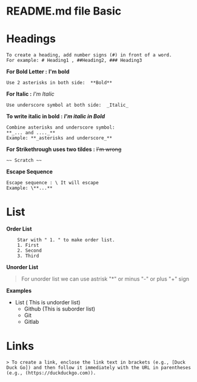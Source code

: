 # README.md file Basic

# Headings

    To create a heading, add number signs (#) in front of a word.
    For example: # Heading1 , ##Heading2, ### Heading3 

**For Bold Letter :** **I'm bold**
    
    Use 2 asterisks in both side:  **Bold**

**For Italic :**  _I'm Italic_

    Use underscore symbol at both side:  _Italic_

**To write italic in bold :** **_I'm italic in Bold_**
    
    Combine asterisks and underscore symbol: 
    **_... and ...._**
    Example: **_asterisks and underscore_**

**For Strikethrough uses two tildes :** ~~I'm wrong~~
    
    ~~ Scratch ~~

**Escape Sequence**
    
    Escape sequence : \ It will escape
    Example: \**...**
            
#  List

**Order List**
        
        Star with " 1. " to make order list.
        1. First
        2. Second
        3. Third




**Unorder List**
  
   >  For unorder list we can use astrisk "*" or minus "-" or plus "+" sign


**Examples**
- List      ( This is undorder list)
    - Github          (This is suborder list)
    - Git
    - Gitlab

# Links

    > To create a link, enclose the link text in brackets (e.g., [Duck Duck Go]) and then follow it immediately with the URL in parentheses (e.g., (https://duckduckgo.com)).
    

